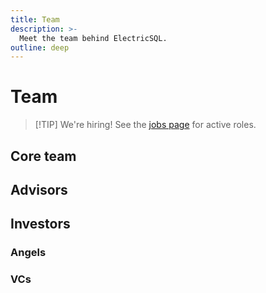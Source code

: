 ```yaml
---
title: Team
description: >-
  Meet the team behind ElectricSQL.
outline: deep
---
```


<script setup>
import TeamMembers from '../src/components/TeamMembers.vue'
import { data } from '../data/team.data.ts'

const { advisors, angels, team, vcs } = data
</script>

<style scoped>
  .vp-doc h3 {
    margin-bottom: 1rem;
  }
</style>

# Team

> [!TIP] We're hiring!
> See the [jobs page](/about/jobs) for active roles.

## Core team

<TeamMembers :items="team" />

## Advisors

<TeamMembers :items="advisors" />

## Investors

### Angels

<TeamMembers :items="angels" />

### VCs

<TeamMembers :items="vcs" />